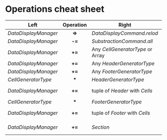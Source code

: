 # Operations cheat sheet

| **Left**             | **Operation** | **Right**                        | **Result**                                            |
|----------------------|:-------------:|----------------------------------|-------------------------------------------------------|
| _DataDisplayManager_ |     **=>**    | _DataDisplayCommand.relod_       | `forceRefill()`                                       |
| _DataDisplayManager_ |     **-=**    | _SubstractionCommand.all_        | `clearCellGenerators()`                               |
| _DataDisplayManager_ |     **+=**    | Any _CellGeneratorType_ or Array | `addCellGenerators()`                                 |
| _DataDisplayManager_ |     **+=**    | Any _HeaderGeneratorType_        | `addSectionHeaderGenerator()`                         |
| _DataDisplayManager_ |     **+=**    | Any _FooterGeneratorType_        | `addSectionFooterGenerator()`                         |
| _CellGeneratorType_  |     **\***     | _HeaderGeneratorType_            | tuple of _Header_ with _Cells_                        |
| _DataDisplayManager_ |     **+=**    | tuple of _Header_ with _Cells_   | `addCellGenerators()` in concrete section             |
| _CellGeneratorType_  |     **\***     | _FooterGeneratorType_            | tuple of _Footer_ with _Cells_                        |
| _DataDisplayManager_ |     **+=**    | tuple of _Footer_ with _Cells_   | `addCellGenerators()` in concrete section             |
| _DataDisplayManager_ |     **+=**    | _Section_                        | `addCellGenerators()` with optional header and footer |
